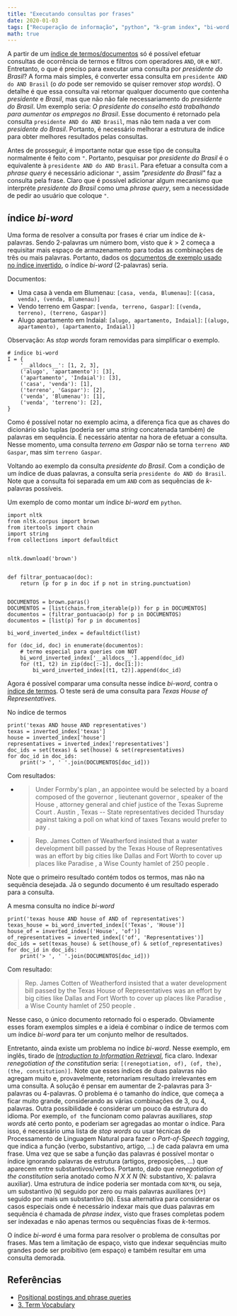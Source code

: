 ```yaml
---
title: "Executando consultas por frases"
date: 2020-01-03
tags: ["Recuperação de informação", "python", "k-gram index", "bi-word index", "phrase queries", "phrase index"]
math: true
---
```


A partir de um [índice de termos/documentos](https://juliocesarbatista.com/post/indice-invertido/) só é possível efetuar consultas de ocorrência de termos e filtros com operadores `AND`, `OR` e `NOT`.
Entretanto, o que é preciso para executar uma consulta por _presidente do Brasil_?
A forma mais simples, é converter essa consulta em `presidente AND do AND Brasil` (o _do_ pode ser removido se quiser remover _stop words_).
O detalhe é que essa consulta vai retornar qualquer documento que contenha _presidente_ e _Brasil_, mas que não não fale necessariamento do _presidente do Brasil_.
Um exemplo seria: _O presidente do conselho está trabalhando para aumentar os empregos no Brasil_.
Esse documento é retornado pela consulta `presidente AND do AND Brasil`, mas não tem nada a ver com _presidente do Brasil_.
Portanto, é necessário melhorar a estrutura de índice para obter melhores resultados pelas consultas.

Antes de prosseguir, é importante notar que esse tipo de consulta normalmente é feito com `"`.
Portanto, pesquisar por _presidente do Brasil_ é o equivalente à `presidente AND do AND Brasil`.
Para efetuar a consulta com a _phrase query_ é necessário adicionar `"`, assim _"presidente do Brasil"_ faz a consulta pela frase.
Claro que é possível adicionar algum mecanismo que interpréte _presidente do Brasil_ como uma _phrase query_, sem a necessidade de pedir ao usuário que coloque `"`.

## índice _bi-word_

Uma forma de resolver a consulta por frases é criar um índice de _k_-palavras.
Sendo 2-palavras um número bom, visto que $k \gt 2$ começa a requisitar mais espaço de armazenamento para todas as combinações de três ou mais palavras.
Portanto, dados os [documentos de exemplo usado no índice invertido](https://juliocesarbatista.com/post/indice-invertido/), o índice _bi-word_ (2-palavras) seria.

Documentos:

* Uma casa à venda em Blumenau: `[casa, venda, Blumenau]`: `[(casa, venda), (venda, Blumenau)]`
* Vendo terreno em Gaspar: `[venda, terreno, Gaspar]`: `[(venda, terreno), (terreno, Gaspar)]`
* Alugo apartamento em Indaial: `[alugo, apartamento, Indaial]`: `[(alugo, apartamento), (apartamento, Indaial)]`

Observação: As _stop words_ foram removidas para simplificar o exemplo.

```
# índice bi-word
I = {
    '__alldocs__': [1, 2, 3],
    ('alugo', 'apartamento'): [3],
    ('apartamento', 'Indaial'): [3],
    ('casa', 'venda'): [1],
    ('terreno', 'Gaspar'): [2],
    ('venda', 'Blumenau'): [1],
    ('venda', 'terreno'): [2],
}
```

Como é possível notar no exemplo acima, a diferença fica que as chaves do dicionário são tuplas (poderia ser uma _string_ concatenada também) de palavras em sequência.
É necessário atentar na hora de efetuar a consulta.
Nesse momento, uma consulta _terreno em Gaspar_ não se torna `terreno AND Gaspar`, mas sim `terreno Gaspar`.

Voltando ao exemplo da consulta _presidente do Brasil_.
Com a condição de um índice de duas palavras, a consulta seria `presidente do AND do Brasil`.
Note que a consulta foi separada em um `AND` com as sequências de _k_-palavras possíveis.

Um exemplo de como montar um índice _bi-word_ em `python`.

```
import nltk
from nltk.corpus import brown
from itertools import chain
import string
from collections import defaultdict


nltk.download('brown')


def filtrar_pontuacao(doc):
    return (p for p in doc if p not in string.punctuation)


DOCUMENTOS = brown.paras()
DOCUMENTOS = [list(chain.from_iterable(p)) for p in DOCUMENTOS]
documentos = (filtrar_pontuacao(p) for p in DOCUMENTOS)
documentos = [list(p) for p in documentos]

bi_word_inverted_index = defaultdict(list)

for (doc_id, doc) in enumerate(documentos):
    # termo especial para queries com NOT
    bi_word_inverted_index['__alldocs__'].append(doc_id)
    for (t1, t2) in zip(doc[:-1], doc[1:]):
        bi_word_inverted_index[(t1, t2)].append(doc_id)
```

Agora é possível comparar uma consulta nesse índice _bi-word_, contra o [índice de termos](https://juliocesarbatista.com/post/indice-invertido/).
O teste será de uma consulta para _Texas House of Representatives_.

No índice de termos

```
print('texas AND house AND representatives')
texas = inverted_index['texas']
house = inverted_index['house']
representatives = inverted_index['representatives']
doc_ids = set(texas) & set(house) & set(representatives)
for doc_id in doc_ids:
    print('> ', ' '.join(DOCUMENTOS[doc_id]))
```

Com resultados:

* >  Under Formby's plan , an appointee would be selected by a board composed of the governor , lieutenant governor , speaker of the House , attorney general and chief justice of the Texas Supreme Court . Austin , Texas -- State representatives decided Thursday against taking a poll on what kind of taxes Texans would prefer to pay .

* >  Rep. James Cotten of Weatherford insisted that a water development bill passed by the Texas House of Representatives was an effort by big cities like Dallas and Fort Worth to cover up places like Paradise , a Wise County hamlet of 250 people .


Note que o primeiro resultado contém todos os termos, mas não na sequência desejada.
Já o segundo documento é um resultado esperado para a consulta.

A mesma consulta no índice _bi-word_

```
print('texas house AND house of AND of representatives')
texas_house = bi_word_inverted_index[('Texas', 'House')]
house_of = inverted_index[('House', 'of')]
of_representatives = inverted_index[('of', 'Representatives')]
doc_ids = set(texas_house) & set(house_of) & set(of_representatives)
for doc_id in doc_ids:
    print('> ', ' '.join(DOCUMENTOS[doc_id]))
```

Com resultado:

>  Rep. James Cotten of Weatherford insisted that a water development bill passed by the Texas House of Representatives was an effort by big cities like Dallas and Fort Worth to cover up places like Paradise , a Wise County hamlet of 250 people .

Nesse caso, o único documento retornado foi o esperado.
Obviamente esses foram exemplos simples e a ideia é combinar o índice de termos com um índice _bi-word_ para ter um conjunto melhor de resultados.

Entretanto, ainda existe um problema no índice _bi-word_.
Nesse exemplo, em inglês, tirado de _[Introduction to Information Retrieval](https://nlp.stanford.edu/IR-book/html/htmledition/biword-indexes-1.html)_, fica claro.
Indexar _renegotiation of the constitution_ seria: `[(renegotiation, of), (of, the), (the, constitution)]`.
Note que esses índices de duas palavras não agregam muito e, provavelmente, retornariam resultado irrelevantes em uma consulta.
A solução é pensar em aumentar de 2-palavras para 3-palavras ou 4-palavras.
O problema é o tamanho do índice, que começa a ficar muito grande, considerando as várias combinações de 3, ou 4, palavras.
Outra possibilidade é considerar um pouco da estrutura do idioma.
Por exemplo, `of the` funcionam como palavras auxiliares, _stop words_ até certo ponto, e poderiam ser agregadas ao montar o índice.
Para isso, é necessário uma lista de _stop words_ ou usar técnicas de Processamento de Linguagem Natural para fazer o _Part-of-Speech tagging_, que indica a função (verbo, substantivo, artigo, ...) de cada palavra em uma frase.
Uma vez que se sabe a função das palavras é possível montar o índice ignorando palavras de estrutura (artigos, preposições, ...) que aparecem entre substantivos/verbos.
Portanto, dado que _renegotiation of the constitution_ seria anotado como _N X X N_ (N: substantivo, X: palavra auxiliar).
Uma estrutura de índice poderia ser montada com `NX*N`, ou seja, um substantivo (`N`) seguido por zero ou mais palavras auxiliares (`X*`) seguido por mais um substantivo (`N`).
Essa alternativa para considerar os casos especiais onde é necessário indexar mais que duas palavras em sequência é chamada de _phrase index_, visto que frases completas podem ser indexadas e não apenas termos ou sequências fixas de _k_-termos.

O índice _bi-word_ é uma forma para resolver o problema de consultas por frases.
Mas tem a limitação de espaço, visto que indexar sequências muito grandes pode ser proibitivo (em espaço) e também resultar em uma consulta demorada.

## Referências

* [Positional postings and phrase queries](https://nlp.stanford.edu/IR-book/html/htmledition/positional-postings-and-phrase-queries-1.html)
* [3. Term Vocabulary](https://www.systems.ethz.ch/sites/default/files/03%20Information%20Retrieval%20-%20Term%20vocabulary.pdf)
